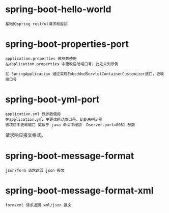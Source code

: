 # spring-boot-hello-world 

    基础的spring restful请求和返回

# spring-boot-properties-port 
    application.properties 做参数使用
    在application.properties 中更改启动端口号，此处未列示例 

    在 SpringApplication 通过实现EmbeddedServletContainerCustomizer接口，更改端口号
 
# spring-boot-yml-port 
    application.yml 做参数使用
    在application.yml 中更改启动端口号，此处未列示例 
    该项目中更改端口 类似于 java 命令中增加 -Dserver.port=8081 参数

请求响应报文格式。
# spring-boot-message-format
    json/form 请求返回 json 报文

# spring-boot-message-format-xml
    form/xml 请求返回 xml/json 报文

    
